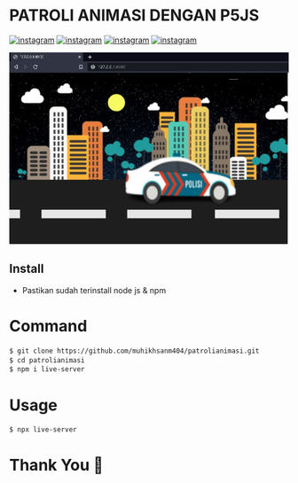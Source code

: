 # **PATROLI ANIMASI DENGAN P5JS**

[![instagram](https://img.shields.io/badge/Nama-Muh%20Ikhsan%20M-blue.svg)](https://www.instagram.com/sandicybernet) [![instagram](https://img.shields.io/badge/NIM-21104410070-blue.svg)](https://www.instagram.com/sandicybernet) [![instagram](https://img.shields.io/badge/Kelas-TIC.P2K.2021-blue.svg)](https://www.instagram.com/sandicybernet) [![instagram](https://img.shields.io/badge/Dosen-Udkhiati%20Mawaddah%20S.Kom%20M.Kom-red.svg)](https://www.instagram.com/sandicybernet) 

![](https://github.com/muhikhsanm404/patrolianimasi/blob/master/run.JPG) 

## **Install**

- Pastikan sudah terinstall node js & npm

# **Command**

```sh
$ git clone https://github.com/muhikhsanm404/patrolianimasi.git
$ cd patrolianimasi
$ npm i live-server
```
# **Usage**
```sh
$ npx live-server
```
# Thank You 🤍
